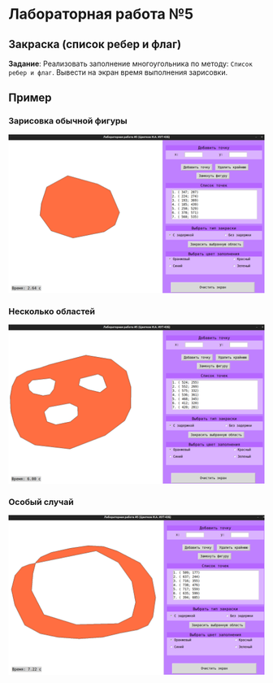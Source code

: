 # Лабораторная работа №5
## Закраска (список ребер и флаг)

__Задание__: Реализовать заполнение многоугольника по методу: `Список ребер и флаг`. Вывести на экран время выполнения зарисовки.

## Пример

### Зарисовка обычной фигуры
![](https://github.com/amunra2/cg-bmstu-iu7/raw/main/lab_05/img/png_1.png)

### Несколько областей
![](https://github.com/amunra2/cg-bmstu-iu7/raw/main/lab_05/img/png_2.png)

### Особый случай
![](https://github.com/amunra2/cg-bmstu-iu7/raw/main/lab_05/img/png_3.png)